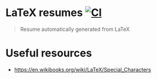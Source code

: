 # LaTeX resumes [![CI](https://github.com/dminca/latex-resume/actions/workflows/blank.yml/badge.svg)](https://github.com/dminca/latex-resume/actions/workflows/blank.yml)

> Resume automatically generated from LaTeX

# Useful resources

* https://en.wikibooks.org/wiki/LaTeX/Special_Characters
